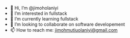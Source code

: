 - 👋 Hi, I’m @jimoholaniyi
- 👀 I’m interested in fullstack
- 🌱 I’m currently learning fullstack
- 💞️ I’m looking to collaborate on software developement
- 📫 How to reach me: jimohmutiuolaniyi@gmail.com

<!---
jimoholaniyi/jimoholaniyi is a ✨ special ✨ repository because its `README.md` (this file) appears on your GitHub profile.
You can click the Preview link to take a look at your changes.
--->
